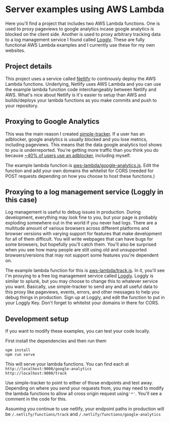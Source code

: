 Server examples using AWS Lambda
===============

Here you'll find a project that includes two AWS Lambda functions. One is used to proxy pageviews to google analytics incase google analytics is blocked on the client side. Another is used to proxy arbitrary tracking data to a log management service I found called [Loggly](https://www.loggly.com/). These are fully functional AWS Lambda examples and I currently use these for my own websites.

Project details
---------
This project uses a service called [Netlify](https://www.netlify.com/) to continously deploy the AWS Lambda functions. Underlying, Netlify uses AWS Lambda and you can use the example lambda function code interchangeably between Netlify and AWS. What's nice about Netlify is it's easier to setup than AWS and builds/deploys your lambda functions as you make commits and push to your repository.


Proxying to Google Analytics
---------
This was the main reason I created [simple-tracker](https://github.com/codeniko/simple-tracker). If a user has an adblocker, google analytics is usually blocked and you lose metrics, including pageviews. This means that the data google analytics tool shows to you is underreported. You're getting more traffic than you think you do because [~40% of users use an adblocker](https://marketingland.com/survey-shows-us-ad-blocking-usage-40-percent-laptops-15-percent-mobile-216324), including myself. 

The example lambda function is [aws-lambda/google-analytics.js](aws-lambda/google-analytics.js). Edit the function and add your own domains the whitelist for CORS (needed for POST requests depending on how you choose to host these functions.)


Proxying to a log management service (Loggly in this case)
---------
Log management is useful to debug issues in production. During development, everything may look fine to you, but your page is probably exploding somewhere out in the world if you never had logs. There are a multitude amount of various browsers across different platforms and browser versions with varying support for features that make development for all of them difficult. You will write webpages that can have bugs for some browsers, but hopefully you'll catch them. You'll also be surprised when you see how many people are still using old and unsupported browsers/versions that may not support some features you're dependent on.

The example lambda function for this is [aws-lambda/track.js](aws-lambda/track.js). In it, you'll see I'm proxying to a free log management service called [Loggly](https://www.loggly.com). Loggly is similar to splunk, but you may choose to change this to whatever service you want. Basically, use simple-tracker to send any and all useful data to this proxy like pageviews, events, errors, and other messages to help you debug things in production. Sign up at Loggly, and edit the function to put in your Loggly Key. Don't forget to whitelist your domains in there for CORS.


Development setup
---------
If you want to modify these examples, you can test your code locally.

First install the dependencies and then run them
```shell
npm install
npm run serve
```

This will serve your lambda functions. You can find each at  
`http://localhost:9000/google-analytics`  
`http://localhost:9000/track`

Use simple-tracker to point to either of those endpoints and test away. Depending on where you send your requests from, you may need to modify the lambda functions to allow all cross origin request using`'*'`. You'll see a comment in the code for this.

Assuming you continue to use netlify, your endpoint paths in production will be `/.netlify/functions/track` and `/.netlify/functions/google-analytics`

